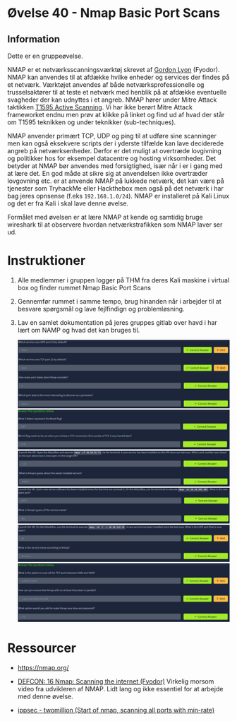 # Øvelse 40 - Nmap Basic Port Scans

## Information

Dette er en gruppeøvelse.

NMAP er et netværksscanningsværktøj skrevet af [Gordon Lyon](https://en.wikipedia.org/wiki/Gordon_Lyon) (Fyodor).
NMAP kan anvendes til at afdække hvilke enheder og services der findes på et netværk.
Værktøjet anvendes af både netværksprofessionelle og trusselsaktører til at teste et netværk med henblik på at afdække eventuelle svagheder der kan udnyttes i et angreb.
NMAP hører under Mitre Attack taktikken [T1595 Active Scanning](https://attack.mitre.org/techniques/T1595/). Vi har ikke berørt Mitre Attack frameworket endnu men prøv at klikke på linket og find ud af hvad der står om T1595 teknikken og under teknikker (sub-techniques).

NMAP anvender primært TCP, UDP og ping til at udføre sine scanninger men kan også eksekvere scripts der i yderste tilfælde kan lave deciderede angreb på netværksenheder.
Derfor er det muligt at overtræde lovgivning og politikker hos for eksempel datacentre og hosting virksomheder. Det betyder at NMAP bør anvendes med forsigtighed, især når i er i gang med at lære det.
En god måde at sikre sig at anvendelsen ikke overtræder lovgovning etc. er at anvende NMAP på lukkede netværk, det kan være på tjenester som TryhackMe eller Hackthebox men også på det netværk i har bag jeres opnsense (f.eks `192.168.1.0/24`).
NMAP er installeret på Kali Linux og det er fra Kali i skal lave denne øvelse.

Formålet med øvelsen er at lære NMAP at kende og samtidig bruge wireshark til at observere hvordan netværkstrafikken som NMAP laver ser ud.

# Instruktioner

1. Alle medlemmer i gruppen logger på THM fra deres Kali maskine i virtual box og finder rummet Nmap Basic Port Scans



2. Gennemfør rummet i samme tempo, brug hinanden når i arbejder til at besvare spørgsmål og lave fejlfindign og problemløsning.


3. Lav en samlet dokumentation på jeres gruppes gitlab over havd i har lært om NAMP og hvad det kan bruges til.


    ![img](../../../Images/ØvelsesBilleder/Netsec/Øvelse%2040/image1.png)
    ![img](../../../Images/ØvelsesBilleder/Netsec/Øvelse%2040/image2.png)
    ![img](../../../Images/ØvelsesBilleder/Netsec/Øvelse%2040/image3.png)
    ![img](../../../Images/ØvelsesBilleder/Netsec/Øvelse%2040/image4.png)
    ![img](../../../Images/ØvelsesBilleder/Netsec/Øvelse%2040/image5.png)
    ![img](../../../Images/ØvelsesBilleder/Netsec/Øvelse%2040/image6.png)


# Ressourcer

- https://nmap.org/

- [DEFCON: 16 Nmap: Scanning the internet (Fyodor)](https://youtu.be/Hk-21p2m8YY?si=KnwWjHORI0onT4wC) Virkelig morsom video fra udvikleren af NMAP. Lidt lang og ikke essentiel for at arbejde med denne øvelse.
- [ippsec - twomillion (Start of nmap, scanning all ports with min-rate)](https://youtube.com/watch?v=Exl4P3fsF7U&t=18)